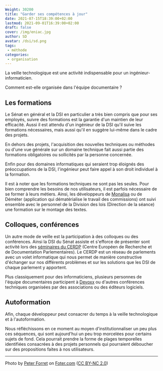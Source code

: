 ```yaml
---
Weight: 30200
title: "Garder ses compétences à jour"
date: 2021-07-15T18:39:00+02:00
lastmod: 2021-09-01T16:39:00+02:00
draft: false
cover: /img/eniac.jpg
author: SD
avatar: /dsi/sd.png
tags:
 - méthode
categories:
 - organisation
---
```

La veille technologique est une activité indispensable pour un
ingénieur-informaticien.

Comment est-elle organisée dans l'équipe documentaire&nbsp;?
<!--more-->

Les formations
--------------

Le Sénat en général et la DSI en particulier a très bien compris que pour ses
employés, suivre des formations est la garantie d'un maintien de leur
efficacité. Aussi il est attendu d'un ingénieur de la DSI qu'il suive les
formations nécessaires, mais aussi qu'il en suggère lui-même dans le cadre
des projets.

En dehors des projets, l'acquisition des nouvelles techniques ou méthodes ou
d'une vue générale sur un domaine technique fait aussi partie des formations
obligatoires ou sollicités par la personne concernée.

Enfin pour des domaines informatiques qui seraient trop éloignés des
préoccupations de la DSI, l'ingénieur peut faire appel à son droit individuel à
la formation.

Il est à noter que les formations techniques ne sont pas les seules. Pour bien
comprendre les besoins de nos utilisateurs, il est parfois nécessaire de se
former à leurs métiers. Ainsi, les développeurs de [Monalisa](/posts/monalisa/) ou
de Déméter (application qui dématérialise le travail des commissions) ont suivi
ensemble avec le personnel de la Division des lois (Direction de la séance) une
formation sur le montage des textes.

Colloques, conférences
---------------------

Un autre mode de veille est la participation à des colloques ou des
conférences. Ainsi la DSI du Sénat assiste et s'efforce de présenter sont activité 
lors des [séminaires du CERDP](https://ecprd.secure.europarl.europa.eu/ecprd/public/calendar_of_events)
(Centre Européen de Recherche et de Documentation Parlementaires). Le CERDP est
un réseau de parlements avec un volet informatique qui nous permet de manière
constructive d'échanger sur nos différents problèmes et sur les solutions que
les DSI de chaque parlement y apportent.

Plus classiquement pour des informaticiens, plusieurs personnes de l'équipe
documentaires participent à [Devoxx](https://www.devoxx.fr/) ou d'autres
conférences techniques organisées par des associations ou des éditeurs
logiciels.

Autoformation
-------------

Afin, chaque développeur peut consacrer du temps à la veille technologique et
à l'autoformation.

Nous réfléchissons en ce moment au moyen d'institutionnaliser un peu plus ces
séquences, qui sont aujourd'hui un peu trop morcelées pour certains sujets de
fond. Cela pourrait prendre la forme de plages temporelles identifiées
consacrées à des projets personnels qui pourraient déboucher sur des
propositions faites à nos utilisateurs.

---
Photo by <a href="https://foter.co/a6/183f12">Peter Forret</a> on
 <a href="https://foter.com/re8/81cae5">Foter.com</a>
 ([CC BY-NC 2.0](https://creativecommons.org/licenses/by-nc/2.0/))
